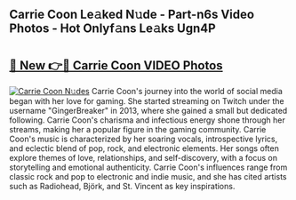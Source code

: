 ## Carrie Coon Le𝚊ked N𝚞de - Part-n6s Video Photos - Hot Onlyf𝚊ns Le𝚊ks Ugn4P

# <h2><a href="http://ab75310.deff.icu/?id=Carrie+Coon">🔗 New 👉🔴 Carrie Coon VIDEO Photos</a></h2>

[![Carrie Coon N𝚞des](https://i.imgur.com/rIISA9y.gif)](http://ab75310.deff.icu/?id=Carrie+Coon)
Carrie Coon's journey into the world of social media began with her love for gaming. She started streaming on Twitch under the username "GingerBreaker" in 2013, where she gained a small but dedicated following. Carrie Coon's charisma and infectious energy shone through her streams, making her a popular figure in the gaming community. Carrie Coon's music is characterized by her soaring vocals, introspective lyrics, and eclectic blend of pop, rock, and electronic elements. Her songs often explore themes of love, relationships, and self-discovery, with a focus on storytelling and emotional authenticity. Carrie Coon's influences range from classic rock and pop to electronic and indie music, and she has cited artists such as Radiohead, Björk, and St. Vincent as key inspirations.
